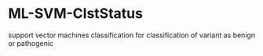 # ML-SVM-ClstStatus
support vector machines classification for classification of variant as benign or pathogenic
